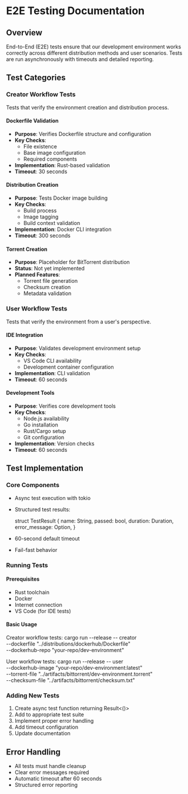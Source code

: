 # E2E Testing Documentation

## Overview

End-to-End (E2E) tests ensure that our development environment works correctly across different distribution methods and user scenarios. Tests are run asynchronously with timeouts and detailed reporting.

## Test Categories

### Creator Workflow Tests
Tests that verify the environment creation and distribution process.

#### Dockerfile Validation
- **Purpose**: Verifies Dockerfile structure and configuration
- **Key Checks**:
  - File existence
  - Base image configuration
  - Required components
- **Implementation**: Rust-based validation
- **Timeout**: 30 seconds

#### Distribution Creation
- **Purpose**: Tests Docker image building
- **Key Checks**:
  - Build process
  - Image tagging
  - Build context validation
- **Implementation**: Docker CLI integration
- **Timeout**: 300 seconds

#### Torrent Creation
- **Purpose**: Placeholder for BitTorrent distribution
- **Status**: Not yet implemented
- **Planned Features**:
  - Torrent file generation
  - Checksum creation
  - Metadata validation

### User Workflow Tests
Tests that verify the environment from a user's perspective.

#### IDE Integration
- **Purpose**: Validates development environment setup
- **Key Checks**:
  - VS Code CLI availability
  - Development container configuration
- **Implementation**: CLI validation
- **Timeout**: 60 seconds

#### Development Tools
- **Purpose**: Verifies core development tools
- **Key Checks**:
  - Node.js availability
  - Go installation
  - Rust/Cargo setup
  - Git configuration
- **Implementation**: Version checks
- **Timeout**: 60 seconds

## Test Implementation

### Core Components
- Async test execution with tokio
- Structured test results:

  struct TestResult {
      name: String,
      passed: bool,
      duration: Duration,
      error_message: Option<String>,
  }

- 60-second default timeout
- Fail-fast behavior

### Running Tests

#### Prerequisites
- Rust toolchain
- Docker
- Internet connection
- VS Code (for IDE tests)

#### Basic Usage

Creator workflow tests:
cargo run --release -- creator \
  --dockerfile "../distributions/dockerhub/Dockerfile" \
  --dockerhub-repo "your-repo/dev-environment"

User workflow tests:
cargo run --release -- user \
  --dockerhub-image "your-repo/dev-environment:latest" \
  --torrent-file "../artifacts/bittorrent/dev-environment.torrent" \
  --checksum-file "../artifacts/bittorrent/checksum.txt"

### Adding New Tests
1. Create async test function returning Result<()>
2. Add to appropriate test suite
3. Implement proper error handling
4. Add timeout configuration
5. Update documentation

## Error Handling
- All tests must handle cleanup
- Clear error messages required
- Automatic timeout after 60 seconds
- Structured error reporting 